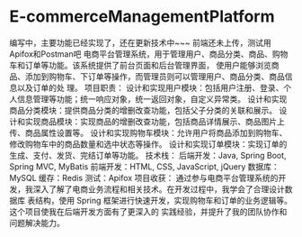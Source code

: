 # E-commerceManagementPlatform
编写中，主要功能已经实现了，还在更新技术中~~~
前端还未上传，测试用Apifox和Postman吧
电商平台管理系统，用于管理用户、商品分类、商品、购物车和订单等功能。该系统提供了前台页面和后台管理界面，
使用户能够浏览商品、添加到购物车、下订单等操作，而管理员则可以管理用户、商品分类、商品信息以及订单的处
理。
项目职责：
设计和实现用户模块：包括用户注册、登录、个人信息管理等功能；统一响应对象，统一返回对象，自定义异常类。
设计和实现商品分类模块：提供商品分类的增删改查功能，包括父子分类的关联和展示。
设计和实现商品模块：实现商品的增删改查功能，包括商品详情展示、商品图片上传、商品属性设置等。
设计和实现购物车模块：允许用户将商品添加到购物车、修改购物车中的商品数量和选中状态等操作。
设计和实现订单模块：实现订单的生成、支付、发货、完结订单等功能。
技术栈：
后端开发：Java, Spring Boot, Spring MVC, MyBatis
前端开发：HTML, CSS, JavaScript, jQuery
数据库：MySQL
缓存：Redis
测试：Apifox
项目收获：
通过参与电商平台管理系统的开发，我深入了解了电商业务流程和相关技术。在开发过程中，我学会了合理设计数据库
表结构，使用 Spring 框架进行快速开发，实现购物车和订单的业务逻辑等。这个项目使我在后端开发方面有了更深入的
实践经验，并提升了我的团队协作和问题解决能力。
